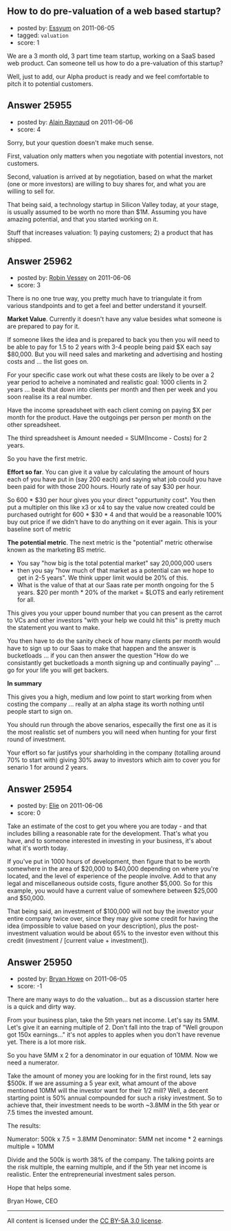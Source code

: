 ## How to do pre-valuation of a web based startup?

- posted by: [Essyum](https://stackexchange.com/users/-1/10970-essyum) on 2011-06-05
- tagged: `valuation`
- score: 1

We are a 3 month old, 3 part time team startup, working on a SaaS based web product. Can someone tell us how to do a pre-valuation of this startup?

Well, just to add, our Alpha product is ready and we feel comfortable to pitch it to potential customers.


## Answer 25955

- posted by: [Alain Raynaud](https://stackexchange.com/users/-1/502-alain-raynaud) on 2011-06-06
- score: 4

Sorry, but your question doesn't make much sense.

First, valuation only matters when you negotiate with potential investors, not customers.

Second, valuation is arrived at by negotiation, based on what the market (one or more investors) are willing to buy shares for, and what you are willing to sell for.

That being said, a technology startup in Silicon Valley today, at your stage, is usually assumed to be worth no more than $1M. Assuming you have amazing potential, and that you started working on it.

Stuff that increases valuation: 1) paying customers; 2) a product that has shipped.


## Answer 25962

- posted by: [Robin Vessey](https://stackexchange.com/users/-1/984-robin-vessey) on 2011-06-06
- score: 3

There is no one true way, you pretty much have to triangulate it from various standpoints and to get a feel and better understand it yourself.

**Market Value**. Currently it doesn't have any value besides what someone is are prepared to pay for it.

If someone likes the idea and is prepared to back you then you will need to be able to pay for 1.5 to 2 years with 3-4 people being paid $X each say $80,000. 
But you will need sales and marketing and advertising and hosting costs and ... the list goes on.

For your specific case work out what these costs are likely to be over a 2 year period to acheive a nominated and realistic goal: 1000 clients in 2 years ... beak that down into clients per month and then per week and you soon realise its a real number.

Have the income spreadsheet with each client coming on paying $X per month for the product. Have the outgoings per person per month on the other spreadsheet. 

The third spreadsheet is Amount needed = SUM(Income - Costs) for 2 years.

So you have the first metric.

**Effort so far**. You can give it a value by calculating the amount of hours each of you have put in (say 200 each) and saying what job could you have been paid for with those 200 hours. Hourly rate of say $30 per hour.

So 600 * $30 per hour gives you your direct "oppurtunity cost". You then put a multipler on this like x3 or x4 to say the value now created could be purchased outright for 600 * $30 * 4 and that would be a reasonable 100% buy out price if we didn't have to do anything on it ever again. This is your baseline sort of metric


**The potential metric**. The next metric is the "potential" metric otherwise known as the marketing BS metric. 

 - You say "how big is the total potential market" say 20,000,000 users
 - then you say "how much of that market as a potential can we hope to get in 2-5 years". We think upper limit would be 20% of this.  
 - What is the value of that at our Saas rate per month ongoing for the 5 years. $20 per month * 20% of the market = $LOTS and early retirement for all.

This gives you your upper bound number that you can present as the carrot to VCs and other investors "with your help we could hit this" is pretty much the statement you want to make. 

You then have to do the sanity check of how many clients per month would have to sign up to our Saas to make that happen and the answer is bucketloads ... if you can then answer the question "How do we consistantly get bucketloads a month signing up and continually paying" ... go for your life you will get backers.

**In summary**

This gives you a high, medium and low point to start working from when costing the company ... really at an alpha stage its worth nothing until people start to sign on. 

You should run through the above senarios, especailly the first one as it is the most realistic set of numbers you will need when hunting for your first round of investment. 

Your effort so far justifys your sharholding in the company (totalling around 70% to start with) giving 30% away to investors which aim to cover you for senario 1 for around 2 years.


## Answer 25954

- posted by: [Elie](https://stackexchange.com/users/-1/1752-elie) on 2011-06-06
- score: 0

Take an estimate of the cost to get you where you are today - and that includes billing a reasonable rate for the development. That's what you have, and to someone interested in investing in your business, it's about what it's worth today.

If you've put in 1000 hours of development, then figure that to be worth somewhere in the area of $20,000 to $40,000 depending on where you're located, and the level of experience of the people involve. Add to that any legal and miscellaneous outside costs, figure another $5,000. So for this example, you would have a current value of somewhere between $25,000 and $50,000.

That being said, an investment of $100,000 will not buy the investor your entire company twice over, since they may give some credit for having the idea (impossible to value based on your description), plus the post-investment valuation would be about 65% to the investor even without this credit (investment / [current value + investment]).


## Answer 25950

- posted by: [Bryan Howe](https://stackexchange.com/users/-1/11052-bryan-howe) on 2011-06-05
- score: -1

There are many ways to do the valuation... but as a discussion starter here is a quick and dirty way. 

From your business plan, take the 5th years net income. Let's say its 5MM. Let's give it an earning multiple of 2. Don't fall into the trap of "Well groupon got 150x earnings..." it's not apples to apples when you don't have revenue yet. There is a lot more risk. 

So you have 5MM x 2 for a denominator in our equation of 10MM. Now we need a numerator. 

Take the amount of money you are looking for in the first round, lets say $500k. If we are assuming a 5 year exit, what amount of the above mentioned 10MM will the investor want for their 1/2 mill?  Well, a decent starting point is 50% annual compounded for such a risky investment. So to achieve that, their investment needs to be worth ~3.8MM in the 5th year or 7.5 times the invested amount. 

The results:

Numerator: 500k x 7.5 = 3.8MM 
Denominator: 5MM net income * 2 earnings multiple = 10MM 

Divide and the 500k is worth 38% of the company. The talking points are the risk multiple, the earning multiple, and if the 5th year net income is realistic. Enter the entrepreneurial investment sales person. 

Hope that helps some.  

Bryan Howe, CEO



---

All content is licensed under the [CC BY-SA 3.0 license](https://creativecommons.org/licenses/by-sa/3.0/).
